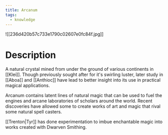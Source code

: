 ```yaml
---
title: Arcanum
tags:
  - knowledge
---
```

![[236d420b57c733e1790c02607e0fc84f.jpg]]
# Description
A natural crystal mined from under the ground of various continents in [[Klei]]. Though previously sought after for it's swirling luster, later study in [[Aboa]] and [[Anthioc]] have lead to better insight into its use in practical magical applications.

Arcanum contains latent lines of natural magic that can be used to fuel the engines and arcane laboratories of scholars around the world. Recent discoveries have allowed some to create works of art and magic that rival some natural spell casters.

[[Trenton|Tyr]] has done experimentation to imbue enchantable magic into works created with Dwarven Smithing.